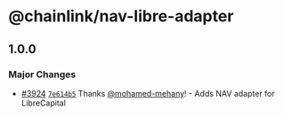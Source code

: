 # @chainlink/nav-libre-adapter

## 1.0.0

### Major Changes

- [#3924](https://github.com/smartcontractkit/external-adapters-js/pull/3924) [`7e614b5`](https://github.com/smartcontractkit/external-adapters-js/commit/7e614b5d33cd938fd099359f43d40c3ef99fe95c) Thanks [@mohamed-mehany](https://github.com/mohamed-mehany)! - Adds NAV adapter for LibreCapital
